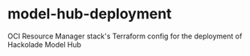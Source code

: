 # model-hub-deployment
OCI Resource Manager stack's Terraform config for the deployment of Hackolade Model Hub
